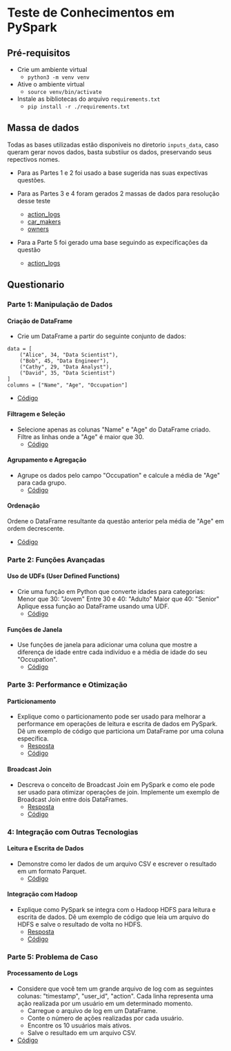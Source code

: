 # Teste de Conhecimentos em PySpark

## Pré-requisitos

- Crie um ambiente virtual
  - `python3 -m venv venv`
- Ative o ambiente virtual
  - `source venv/bin/activate`
- Instale as bibliotecas do arquivo `requirements.txt`
  - `pip install -r ./requirements.txt`

## Massa de dados

Todas as bases utilizadas estão disponiveis no diretorio `inputs_data`, caso queram gerar novos dados, basta substiiur os dados, preservando seus repectivos nomes.

- Para as Partes 1 e 2 foi usado a base sugerida nas suas expectivas questões.

- Para as Partes 3 e 4 foram gerados 2 massas de dados para resolução desse teste
  - [action_logs](https://www.mockaroo.com/e58bafd0)
  - [car_makers](https://www.mockaroo.com/ce885200)
  - [owners](https://www.mockaroo.com/246752f0)

- Para a Parte 5 foi gerado uma base seguindo as expecificações da questão
  - [action_logs](https://www.mockaroo.com/e58bafd0)

## Questionario

### Parte 1: Manipulação de Dados

#### Criação de DataFrame

- Crie um DataFrame a partir do seguinte conjunto de dados:

```
data = [
    ("Alice", 34, "Data Scientist"),
    ("Bob", 45, "Data Engineer"),
    ("Cathy", 29, "Data Analyst"),
    ("David", 35, "Data Scientist")
]
columns = ["Name", "Age", "Occupation"]
```

- [Código](./exec_base.py)

#### Filtragem e Seleção

- Selecione apenas as colunas "Name" e "Age" do DataFrame criado.
Filtre as linhas onde a "Age" é maior que 30.
  - [Código](./part_1/exec_1.py)

#### Agrupamento e Agregação

- Agrupe os dados pelo campo "Occupation" e calcule a média de "Age" para cada grupo.
  - [Código](./part_1/exec_2.py)

#### Ordenação

Ordene o DataFrame resultante da questão anterior pela média de "Age" em ordem decrescente.

- [Código](./part_1/exec_3.py)

### Parte 2: Funções Avançadas

#### Uso de UDFs (User Defined Functions)

- Crie uma função em Python que converte idades para categorias:
Menor que 30: "Jovem"
Entre 30 e 40: "Adulto"
Maior que 40: "Senior"
Aplique essa função ao DataFrame usando uma UDF.
  - [Código](./part_2/exec_1.py)

#### Funções de Janela

- Use funções de janela para adicionar uma coluna que mostre a diferença de idade entre cada indivíduo e a média de idade do seu "Occupation".
  - [Código](./part_2/exec_2.py)

### Parte 3: Performance e Otimização

#### Particionamento

- Explique como o particionamento pode ser usado para melhorar a performance em operações de leitura e escrita de dados em PySpark. Dê um exemplo de código que particiona um DataFrame por uma coluna específica.
  - [Resposta](part_3/readme.md#particionamento)
  - [Código](./part_3/exec_1.py)

#### Broadcast Join

- Descreva o conceito de Broadcast Join em PySpark e como ele pode ser usado para otimizar operações de join. Implemente um exemplo de Broadcast Join entre dois DataFrames.
  - [Resposta](part_3/readme.md#broadcast-join)
  - [Código](./part_3/exec_2.py)

### 4: Integração com Outras Tecnologias

#### Leitura e Escrita de Dados

- Demonstre como ler dados de um arquivo CSV e escrever o resultado em um formato Parquet.
  - [Código](./part_4/exec_1.py)

#### Integração com Hadoop

- Explique como PySpark se integra com o Hadoop HDFS para leitura e escrita de dados. Dê um exemplo de código que leia um arquivo do HDFS e salve o resultado de volta no HDFS.
  - [Resposta](part_4/readme.md#relação-haddop---spark)
  - [Código](./part_4/exec_2.py)

### Parte 5: Problema de Caso

#### Processamento de Logs

- Considere que você tem um grande arquivo de log com as seguintes colunas: "timestamp", "user_id", "action". Cada linha representa uma ação realizada por um usuário em um determinado momento.
  - Carregue o arquivo de log em um DataFrame.
  - Conte o número de ações realizadas por cada usuário.
  - Encontre os 10 usuários mais ativos.
  - Salve o resultado em um arquivo CSV.
- [Código](./part_5/action_log.py)

